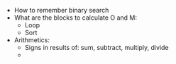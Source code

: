 * How to remember binary search
* What are the blocks to calculate O and M:
  * Loop
  * Sort
* Arithmetics:
  * Signs in results of: sum, subtract, multiply, divide
  * 